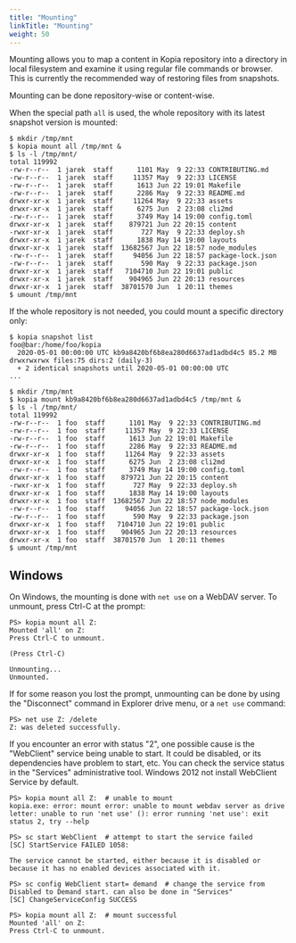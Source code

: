 ```yaml
---
title: "Mounting"
linkTitle: "Mounting"
weight: 50
---
```


Mounting allows you to map a content in Kopia repository into a directory in local filesystem and examine it using regular file commands or browser. This is currently the recommended way of restoring files from snapshots.

Mounting can be done repository-wise or content-wise.

When the special path `all` is used, the whole repository with its latest snapshot version is mounted:

```shell
$ mkdir /tmp/mnt
$ kopia mount all /tmp/mnt &
$ ls -l /tmp/mnt/
total 119992
-rw-r--r--  1 jarek  staff      1101 May  9 22:33 CONTRIBUTING.md
-rw-r--r--  1 jarek  staff     11357 May  9 22:33 LICENSE
-rw-r--r--  1 jarek  staff      1613 Jun 22 19:01 Makefile
-rw-r--r--  1 jarek  staff      2286 May  9 22:33 README.md
drwxr-xr-x  1 jarek  staff     11264 May  9 22:33 assets
drwxr-xr-x  1 jarek  staff      6275 Jun  2 23:08 cli2md
-rw-r--r--  1 jarek  staff      3749 May 14 19:00 config.toml
drwxr-xr-x  1 jarek  staff    879721 Jun 22 20:15 content
-rwxr-xr-x  1 jarek  staff       727 May  9 22:33 deploy.sh
drwxr-xr-x  1 jarek  staff      1838 May 14 19:00 layouts
drwxr-xr-x  1 jarek  staff  13682567 Jun 22 18:57 node_modules
-rw-r--r--  1 jarek  staff     94056 Jun 22 18:57 package-lock.json
-rw-r--r--  1 jarek  staff       590 May  9 22:33 package.json
drwxr-xr-x  1 jarek  staff   7104710 Jun 22 19:01 public
drwxr-xr-x  1 jarek  staff    904965 Jun 22 20:13 resources
drwxr-xr-x  1 jarek  staff  38701570 Jun  1 20:11 themes
$ umount /tmp/mnt
```

If the whole repository is not needed, you could mount a specific directory only:

```shell
$ kopia snapshot list
foo@bar:/home/foo/kopia
  2020-05-01 00:00:00 UTC kb9a8420bf6b8ea280d6637ad1adbd4c5 85.2 MB drwxrwxrwx files:75 dirs:2 (daily-3)
  + 2 identical snapshots until 2020-05-01 00:00:00 UTC
...

$ mkdir /tmp/mnt
$ kopia mount kb9a8420bf6b8ea280d6637ad1adbd4c5 /tmp/mnt &
$ ls -l /tmp/mnt/
total 119992
-rw-r--r--  1 foo  staff      1101 May  9 22:33 CONTRIBUTING.md
-rw-r--r--  1 foo  staff     11357 May  9 22:33 LICENSE
-rw-r--r--  1 foo  staff      1613 Jun 22 19:01 Makefile
-rw-r--r--  1 foo  staff      2286 May  9 22:33 README.md
drwxr-xr-x  1 foo  staff     11264 May  9 22:33 assets
drwxr-xr-x  1 foo  staff      6275 Jun  2 23:08 cli2md
-rw-r--r--  1 foo  staff      3749 May 14 19:00 config.toml
drwxr-xr-x  1 foo  staff    879721 Jun 22 20:15 content
-rwxr-xr-x  1 foo  staff       727 May  9 22:33 deploy.sh
drwxr-xr-x  1 foo  staff      1838 May 14 19:00 layouts
drwxr-xr-x  1 foo  staff  13682567 Jun 22 18:57 node_modules
-rw-r--r--  1 foo  staff     94056 Jun 22 18:57 package-lock.json
-rw-r--r--  1 foo  staff       590 May  9 22:33 package.json
drwxr-xr-x  1 foo  staff   7104710 Jun 22 19:01 public
drwxr-xr-x  1 foo  staff    904965 Jun 22 20:13 resources
drwxr-xr-x  1 foo  staff  38701570 Jun  1 20:11 themes
$ umount /tmp/mnt
```

## Windows

On Windows, the mounting is done with `net use` on a WebDAV server. To unmount, press Ctrl-C at the prompt:

```shell
PS> kopia mount all Z:
Mounted 'all' on Z:
Press Ctrl-C to unmount.

(Press Ctrl-C)

Unmounting...
Unmounted.
```

If for some reason you lost the prompt, unmounting can be done by using the "Disconnect" command in Explorer drive menu, or a `net use` command:

```shell
PS> net use Z: /delete
Z: was deleted successfully.
```

If you encounter an error with status "2", one possible cause is the "WebClient" service being unable to start. It could be disabled, or its dependencies have problem to start, etc. You can check the service status in the "Services" administrative tool. Windows 2012 not install WebClient Service by default.

```shell
PS> kopia mount all Z:  # unable to mount
kopia.exe: error: mount error: unable to mount webdav server as drive letter: unable to run 'net use' (): error running 'net use': exit status 2, try --help

PS> sc start WebClient  # attempt to start the service failed
[SC] StartService FAILED 1058:

The service cannot be started, either because it is disabled or because it has no enabled devices associated with it.

PS> sc config WebClient start= demand  # change the service from Disabled to Demand start. can also be done in "Services"
[SC] ChangeServiceConfig SUCCESS

PS> kopia mount all Z:  # mount successful
Mounted 'all' on Z:
Press Ctrl-C to unmount.
```
